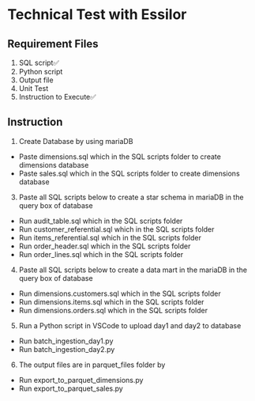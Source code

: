 # Technical Test with Essilor

## Requirement Files
1. SQL script✅
2. Python script
3. Output file
4. Unit Test
5. Instruction to Execute✅

## Instruction
1. Create Database by using mariaDB
  * Paste dimensions.sql which in the SQL scripts folder to create dimensions database
  * Paste sales.sql which in the SQL scripts folder to create dimensions database

3. Paste all SQL scripts below to create a star schema in mariaDB in the query box of database
  * Run audit_table.sql which in the SQL scripts folder
  * Run customer_referential.sql which in the SQL scripts folder
  * Run items_referential.sql which in the SQL scripts folder
  * Run order_header.sql which in the SQL scripts folder
  * Run order_lines.sql which in the SQL scripts folder

4. Paste all SQL scripts below to create a data mart in the mariaDB in the query box of database
  * Run dimensions.customers.sql which in the SQL scripts folder
  * Run dimensions.items.sql which in the SQL scripts folder
  * Run dimensions.orders.sql which in the SQL scripts folder

5. Run a Python script in VSCode to upload day1 and day2 to database
  * Run batch_ingestion_day1.py
  * Run batch_ingestion_day2.py

6. The output files are in parquet_files folder by
  * Run export_to_parquet_dimensions.py
  * Run export_to_parquet_sales.py
